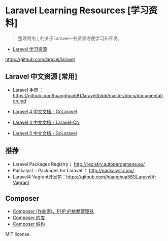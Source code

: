 # Laravel Learning Resources [学习资料]

> 整理网络上的关于Laravel一些资源方便学习和开发。



* [Laravel 学习资源](https://github.com/huanghua581/laravel/blob/master/laravel-learning-resources.md)

https://github.com/laravel/laravel

## Laravel 中文资源 [常用]

* Laravel 手册 ： https://github.com/huanghua581/laravel/blob/master/docs/documentation.md

* [Laravel 4 中文文档 - GoLaravel](http://www.golaravel.com/docs/)

* [Laravel 4 中文文档 - Laravel-CN](http://laravel-cn.com/docs)

* [Laravel 3 中文文档 - GoLaravel](http://v3.golaravel.com/docs/)


## 推荐

* Laravel Packages Registry： http://registry.autopergamene.eu/
* Packalyst :: Packages for Laravel ： http://packalyst.com/
* Laravel4 Vagrant开发包：https://github.com/huanghua581/Laravel4-Vagrant



## Composer 
* [Composer (作曲家)，PHP 的依赖管理器](https://github.com/huanghua581/laravel/blob/master/composer/00-intro.md)
* [Composer 的库](https://github.com/huanghua581/laravel/blob/master/composer/02-libraries.md)
* [Composer 结构](https://github.com/huanghua581/laravel/blob/master/composer/04-schema.md)


MIT license